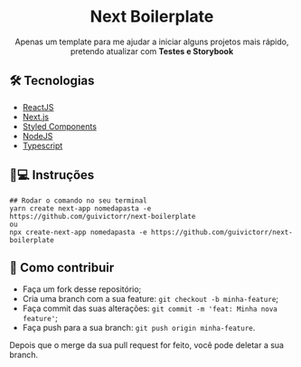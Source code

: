 <h1 align='center'>Next Boilerplate</h1>
<p align='center'>Apenas um template para me ajudar a iniciar alguns projetos mais rápido, pretendo atualizar com <b>Testes e Storybook</b></p>

## 🛠 Tecnologias

- [ReactJS](https://pt-br.reactjs.org)
- [Next.js](https://nextjs.org)
- [Styled Components](styled-components.com/)
- [NodeJS](https://nodejs.org/)
- [Typescript](https://typescriptlang.org/)

## 📱💻 Instruções

```
## Rodar o comando no seu terminal
yarn create next-app nomedapasta -e https://github.com/guivictorr/next-boilerplate
ou
npx create-next-app nomedapasta -e https://github.com/guivictorr/next-boilerplate
```

## 🤔 Como contribuir

- Faça um fork desse repositório;
- Cria uma branch com a sua feature: `git checkout -b minha-feature`;
- Faça commit das suas alterações: `git commit -m 'feat: Minha nova feature'`;
- Faça push para a sua branch: `git push origin minha-feature`.

Depois que o merge da sua pull request for feito, você pode deletar a sua branch.
 
